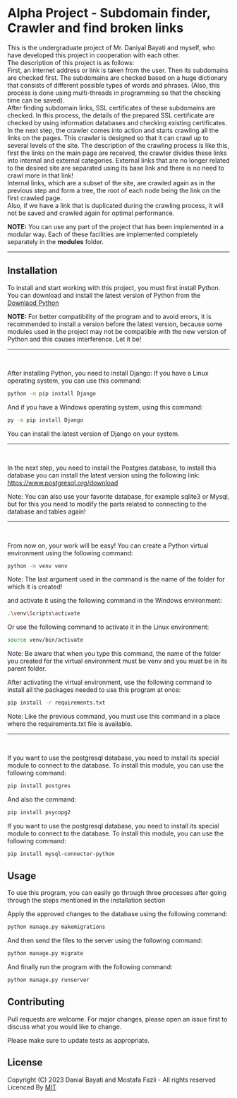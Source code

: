 # Alpha Project - Subdomain finder, Crawler and find broken links

This is the undergraduate project of Mr. Daniyal Bayati and myself, who have developed this project in cooperation with each other.<br />
The description of this project is as follows:<br />
First, an internet address or link is taken from the user. Then its subdomains are checked first. The subdomains are checked based on a huge dictionary that consists of different possible types of words and phrases. (Also, this process is done using multi-threads in programming so that the checking time can be saved).<br />
After finding subdomain links, SSL certificates of these subdomains are checked. In this process, the details of the prepared SSL certificate are checked by using information databases and checking existing certificates.<br />
In the next step, the crawler comes into action and starts crawling all the links on the pages. This crawler is designed so that it can crawl up to several levels of the site. The description of the crawling process is like this, first the links on the main page are received, the crawler divides these links into internal and external categories. External links that are no longer related to the desired site are separated using its base link and there is no need to crawl more in that link!<br />
Internal links, which are a subset of the site, are crawled again as in the previous step and form a tree, the root of each node being the link on the first crawled page.<br />
Also, if we have a link that is duplicated during the crawling process, it will not be saved and crawled again for optimal performance.<br />

**NOTE:**
You can use any part of the project that has been implemented in a modular way. Each of these facilities are implemented completely separately in the <strong>modules</strong> folder.

---

## Installation

To install and start working with this project, you must first install Python.
You can download and install the latest version of Python from the [Downlaod Python](https://www.python.org/downloads/)

**NOTE:**
For better compatibility of the program and to avoid errors, it is recommended to install a version before the latest version, because some modules used in the project may not be compatible with the new version of Python and this causes interference. Let it be!

---

<br />

After installing Python, you need to install Django:
If you have a Linux operating system, you can use this command:
```bash
python -m pip install Django
```
And if you have a Windows operating system, using this command:
```bash
py -m pip install Django
```
You can install the latest version of Django on your system.


---

<br />

In the next step, you need to install the Postgres database, to install this database you can install the latest version using the following link:
https://www.postgresql.org/download

Note: You can also use your favorite database, for example sqlite3 or Mysql, but for this you need to modify the parts related to connecting to the database and tables again!


---

<br />

From now on, your work will be easy! You can create a Python virtual environment using the following command:
```bash
python -m venv venv
```
Note: The last argument used in the command is the name of the folder for which it is created!

and activate it using the following command in the Windows environment:

```bash
.\venv\Scripts\activate
```

Or use the following command to activate it in the Linux environment:
```bash
source venv/bin/activate
```
Note: Be aware that when you type this command, the name of the folder you created for the virtual environment must be venv and you must be in its parent folder.

After activating the virtual environment, use the following command to install all the packages needed to use this program at once:
```bash
pip install -r requirements.txt
```
Note: Like the previous command, you must use this command in a place where the requirements.txt file is available.


---

<br />

If you want to use the postgresql database, you need to install its special module to connect to the database. To install this module, you can use the following command:
```bash
pip install postgres
```
And also the command:
```bash
pip install psycopg2
```

If you want to use the postgresql database, you need to install its special module to connect to the database. To install this module, you can use the following command:
```bash
pip install mysql-connector-python
```

## Usage

To use this program, you can easily go through three processes after going through the steps mentioned in the installation section

Apply the approved changes to the database using the following command:
```bash
python manage.py makemigrations
```

And then send the files to the server using the following command:
```bash
python manage.py migrate
```

And finally run the program with the following command:
```bash
python manage.py runserver
```

## Contributing

Pull requests are welcome. For major changes, please open an issue first
to discuss what you would like to change.

Please make sure to update tests as appropriate.

## License

Copyright (C) 2023 Danial Bayati and Mostafa Fazli - All rights reserved <br />
Licenced By [MIT](https://choosealicense.com/licenses/mit/)
